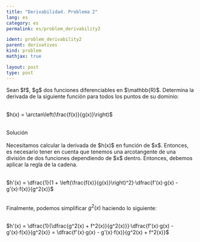 ```yaml
---
title: "Derivabilidad. Problema 2"
lang: es
category: es
permalink: es/problem_derivability2

ident: problem_derivability2
parent: derivatives
kind: problem
mathjax: true

layout: post
type: post
---
```


<div>
Sean $f$, $g$ dos funciones diferenciables en $\mathbb{R}$. Determina la derivada de la siguiente función para todos los puntos de su dominio: <br><br>

$h(x) = \arctan\left(\frac{f(x)}{g(x)}\right)$<br><br>

<div class="bcblue boxdissap">
Solución
</div><br>

<div class="dissap">
Necesitamos calcular la derivada de $h(x)$ en función de $x$. Entonces, es necesario tener en cuenta que tenemos una arcotangente de una división de dos funciones dependiendo de $x$ dentro. Entonces, debemos aplicar la regla de la cadena.<br><br>

$h'(x) = \dfrac{1}{1 + \left(\frac{f(x)}{g(x)}\right)^2}·\dfrac{f'(x)·g(x) - g'(x)·f(x)}{g^2(x)}$<br><br> 

Finalmente, podemos simplificar $g^2(x)$ haciendo lo siguiente:<br><br>

$h'(x) = \dfrac{1}{\dfrac{g^2(x) + f^2(x)}{g^2(x)}}·\dfrac{f'(x)·g(x) - g'(x)·f(x)}{g^2(x)} = \dfrac{f'(x)·g(x) - g'(x)·f(x)}{g^2(x) + f^2(x)}$<br><br>

</div>
